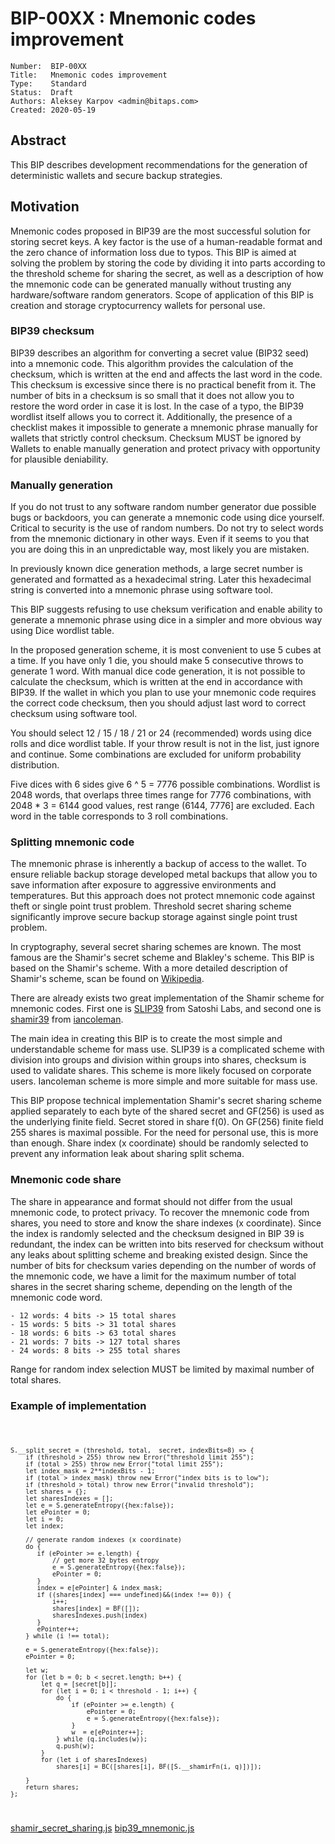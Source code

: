 # BIP-00XX : Mnemonic codes improvement

```
Number:  BIP-00XX
Title:   Mnemonic codes improvement
Type:    Standard
Status:  Draft
Authors: Aleksey Karpov <admin@bitaps.com>
Created: 2020-05-19
```

## Abstract

This BIP describes development recommendations for the generation of deterministic wallets and secure backup strategies.


## Motivation

Mnemonic codes proposed in BIP39 are the most successful solution for storing secret keys. 
A key factor is the use of a human-readable format and the zero chance of information loss due to typos.
This BIP is aimed at solving the problem by storing the code by dividing it into parts according 
to the threshold scheme for sharing the secret, as well as a description of how the mnemonic code 
can be generated manually without trusting any hardware/software random generators. Scope of application of this BIP 
is creation and storage cryptocurrency wallets for personal use.


### BIP39 checksum

BIP39 describes an algorithm for converting a secret value (BIP32 seed) into a mnemonic code.
This algorithm provides the calculation of the checksum, which is written at the end and affects the last word in the code.
This checksum is excessive since there is no practical benefit from it. 
The number of bits in a checksum is so small that it does not allow you to restore the word order in case it is lost.
In the case of a typo, the BIP39 wordlist itself allows you to correct it. 
Additionally, the presence of a checklist makes it impossible to generate a mnemonic phrase manually for wallets that 
strictly control checksum. Checksum MUST be ignored by Wallets to enable manually generation 
and protect privacy with opportunity for plausible deniability.



### Manually generation

If you do not trust to any software random number generator due possible bugs or backdoors, you can generate a 
mnemonic code using dice yourself. Critical to security is the use of random numbers. Do not try to select words from 
the mnemonic dictionary in other ways. Even if it seems to you that you are doing this in an unpredictable way, 
most likely you are mistaken.

In previously known dice generation methods, a large secret number is generated and formatted as a hexadecimal string.
Later this hexadecimal string is converted into a mnemonic phrase using software tool. 

This BIP suggests refusing to use cheksum verification and enable ability  to generate a mnemonic phrase using dice in 
a simpler and more obvious way using Dice wordlist table.

In the proposed generation scheme, it is most convenient to use 5 cubes at a time. If you have only 1 die, you should 
make 5 consecutive throws to generate 1 word. With manual dice code generation, it is not possible to calculate the 
checksum, which is written at the end in accordance with BIP39. If the wallet in which you plan to use your mnemonic 
code requires the correct code checksum, then you should adjust last word to correct checksum using software tool.

You should select 12 / 15 / 18 / 21 or 24 (recommended) words using dice rolls and dice wordlist table. If your throw 
result is not in the list, just ignore and continue. Some combinations are excluded for uniform probability distribution.

Five dices with 6 sides give 6 ^ 5 = 7776 possible combinations. Wordlist is 2048 words, that overlaps three times range 
for  7776 combinations, with 2048 * 3 = 6144 good values, rest range (6144, 7776] are excluded.
Each word in the table corresponds to 3 roll combinations.


### Splitting mnemonic code

The mnemonic phrase is inherently a backup of access to the wallet. To ensure reliable backup storage developed 
metal backups that allow you to save information after exposure to aggressive environments and temperatures. 
But this approach does not protect mnemonic code against theft or single point trust problem. 
Threshold secret sharing scheme significantly improve secure backup storage against single point trust problem.

In cryptography, several secret sharing schemes are known. The most famous are the Shamir's secret scheme and Blakley's scheme.
This BIP is based on the Shamir's scheme. With a more detailed description of Shamir's scheme, scan be found on 
[Wikipedia](https://en.wikipedia.org/wiki/Shamir%27s_Secret_Sharing).

There are already exists two great implementation of the Shamir scheme for mnemonic codes. First one is 
[SLIP39](https://github.com/satoshilabs/slips/blob/master/slip-0039.md) from Satoshi Labs,
and second one is [shamir39](https://github.com/iancoleman/shamir39/blob/master/specification.md) from 
[iancoleman](https://github.com/iancoleman).

The main idea in creating this BIP is to create the most simple and understandable scheme for mass use.
SLIP39 is a complicated scheme with division into groups and division within groups into shares, checksum is used to validate shares. 
This scheme is more likely focused on corporate users. Iancoleman scheme is more simple and more suitable for mass use.

This BIP propose technical implementation Shamir's secret sharing scheme applied separately to each byte of the 
shared secret and GF(256) is used as the underlying finite field. Secret stored in share f(0). On GF(256) finite field 
255 shares is maximal possible. For the need for personal use, this is more than enough.
Share index (x coordinate) should be randomly selected to prevent any information leak about sharing split schema.

### Mnemonic code share

The share in appearance and format should not differ from the usual mnemonic code, to protect privacy. 
To recover the mnemonic code from shares, you need to store and know the share indexes (x coordinate). 
Since the index is randomly selected and the checksum designed in BIP 39 is redundant, the index can 
be written into bits reserved for checksum without any leaks about splitting scheme and breaking existed design. 
Since the number of bits for checksum varies depending on the number of words of the mnemonic code, we have 
a limit for the maximum number of total shares in the secret sharing scheme, depending on the length of the mnemonic code word.

    - 12 words: 4 bits -> 15 total shares
    - 15 words: 5 bits -> 31 total shares
    - 18 words: 6 bits -> 63 total shares
    - 21 words: 7 bits -> 127 total shares
    - 24 words: 8 bits -> 255 total shares

Range for random index selection MUST be limited by maximal number of total shares.

### Example of implementation


<code>

    S.__split_secret = (threshold, total,  secret, indexBits=8) => {
        if (threshold > 255) throw new Error("threshold limit 255");
        if (total > 255) throw new Error("total limit 255");
        let index_mask = 2**indexBits - 1;
        if (total > index_mask) throw new Error("index bits is to low");
        if (threshold > total) throw new Error("invalid threshold");
        let shares = {};
        let sharesIndexes = [];
        let e = S.generateEntropy({hex:false});
        let ePointer = 0;
        let i = 0;
        let index;

        // generate random indexes (x coordinate)
        do {
           if (ePointer >= e.length) {
               // get more 32 bytes entropy
               e = S.generateEntropy({hex:false});
               ePointer = 0;
           }
           index = e[ePointer] & index_mask;
           if ((shares[index] === undefined)&&(index !== 0)) {
               i++;
               shares[index] = BF([]);
               sharesIndexes.push(index)
           }
           ePointer++;
        } while (i !== total);

        e = S.generateEntropy({hex:false});
        ePointer = 0;

        let w;
        for (let b = 0; b < secret.length; b++) {
            let q = [secret[b]];
            for (let i = 0; i < threshold - 1; i++) {
                do {
                    if (ePointer >= e.length) {
                        ePointer = 0;
                        e = S.generateEntropy({hex:false});
                    }
                    w  = e[ePointer++];
                } while (q.includes(w));
                q.push(w);
            }
            for (let i of sharesIndexes)
                shares[i] = BC([shares[i], BF([S.__shamirFn(i, q)])]);

        }
        return shares;
    };
</code>

[shamir_secret_sharing.js](https://github.com/bitaps-com/jsbtc/blob/master/src/functions/shamir_secret_sharing.js)
[bip39_mnemonic.js](https://github.com/bitaps-com/jsbtc/blob/master/src/functions/bip39_mnemonic.js)



